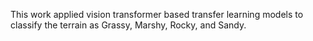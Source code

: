 This work applied vision transformer based transfer learning models to classify the terrain as Grassy, Marshy, Rocky, and Sandy.
